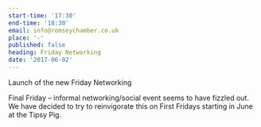 ```yaml
---
start-time: '17:30'
end-time: '18:30'
email: info@romseychamber.co.uk
place: '-'
published: false
heading: Friday Networking
date: '2017-06-02'
---
```

Launch of the new Friday Networking 

Final Friday – informal networking/social event seems to have fizzled out.  We have decided to try to reinvigorate this on First Fridays starting in June at the Tipsy Pig.

